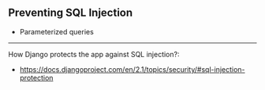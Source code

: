 ## Preventing SQL Injection

- Parameterized queries

---

How Django protects the app against SQL injection?:
- https://docs.djangoproject.com/en/2.1/topics/security/#sql-injection-protection
